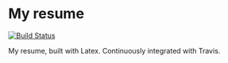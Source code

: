 # My resume
[![Build Status](https://travis-ci.org/thomas-bombrun/resume.svg?branch=master)](https://travis-ci.org/thomas-bombrun/resume)

My resume, built with Latex. Continuously integrated with Travis.
